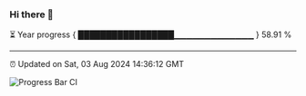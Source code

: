 ### Hi there 👋

⏳ Year progress { █████████████████▁▁▁▁▁▁▁▁▁▁▁▁▁ } 58.91 %

---

⏰ Updated on Sat, 03 Aug 2024 14:36:12 GMT

![Progress Bar CI](https://github.com/IshwaranRudhara/GIT-ACTION/workflows/Progress%20Bar%20CI/badge.svg)
